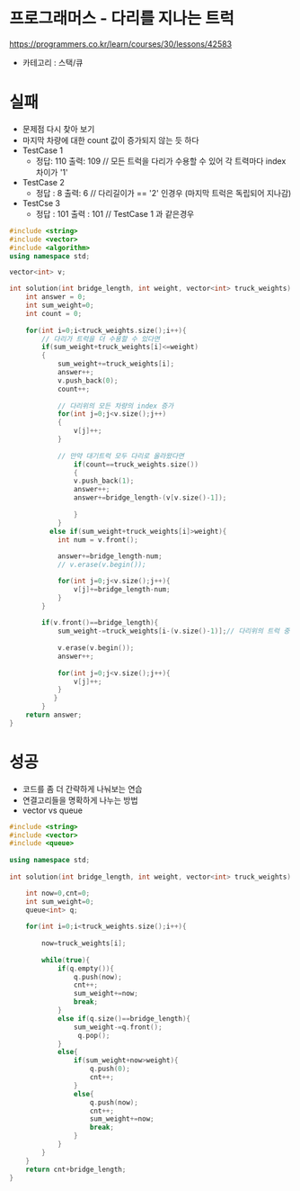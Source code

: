 # 프로그래머스 - 다리를 지나는 트럭

<https://programmers.co.kr/learn/courses/30/lessons/42583>

- 카테고리 : 스택/큐

# 실패

- 문제점 다시 찾아 보기
- 마지막 차량에 대한 count 값이 증가되지 않는 듯 하다
- TestCase 1 
  - 정답: 110 출력: 109      // 모든 트럭을 다리가 수용할 수 있어 각 트력마다 index 차이가 '1'
- TestCase 2
  - 정답 : 8 출력: 6     // 다리길이가 == '2' 인경우 (마지막 트럭은 독립되어 지나감)
- TestCse 3
  - 정답 : 101 출력 : 101  // TestCase 1 과 같은경우

```c++
#include <string>
#include <vector>
#include <algorithm>
using namespace std;

vector<int> v;

int solution(int bridge_length, int weight, vector<int> truck_weights) {
    int answer = 0;
    int sum_weight=0;
    int count = 0;
    
    for(int i=0;i<truck_weights.size();i++){
        // 다리가 트럭을 더 수용할 수 있다면
        if(sum_weight+truck_weights[i]<=weight)
        {
            sum_weight+=truck_weights[i];
            answer++;
            v.push_back(0);
            count++;
            
            // 다리위의 모든 차량의 index 증가
            for(int j=0;j<v.size();j++)
            {  
                v[j]++;
            }
            
            // 만약 대기트럭 모두 다리로 올라왔다면
                if(count==truck_weights.size())
                {
                v.push_back(1);
                answer++;
                answer+=bridge_length-(v[v.size()-1]);
      
                }
            }        
          else if(sum_weight+truck_weights[i]>weight){
            int num = v.front();
            
            answer+=bridge_length-num;
            // v.erase(v.begin());

            for(int j=0;j<v.size();j++){
                v[j]+=bridge_length-num;
            }
        }
        
        if(v.front()==bridge_length){
            sum_weight-=truck_weights[i-(v.size()-1)];// 다리위의 트럭 중 가장 앞서있는 트럭의 무게를 제외해야한다
            
            v.erase(v.begin());
            answer++;
            
            for(int j=0;j<v.size();j++){
                v[j]++;
            }
           }
        }         
    return answer;
}
```



# 성공

- 코드를 좀 더 간략하게 나눠보는 연습
- 연결고리들을 명확하게 나누는 방법
- vector  vs queue 

```c++
#include <string>
#include <vector>
#include <queue>
 
using namespace std;
 
int solution(int bridge_length, int weight, vector<int> truck_weights) {

    int now=0,cnt=0;
    int sum_weight=0;
    queue<int> q;
    
    for(int i=0;i<truck_weights.size();i++){
        
        now=truck_weights[i];
        
        while(true){
            if(q.empty()){
                q.push(now);
                cnt++;
                sum_weight+=now;
                break;
            }
            else if(q.size()==bridge_length){
                sum_weight-=q.front();
                 q.pop();
            }
            else{
                if(sum_weight+now>weight){
                    q.push(0);
                    cnt++;
                }
                else{
                    q.push(now);
                    cnt++;
                    sum_weight+=now;
                    break;
                } 
            } 
        }   
    } 
    return cnt+bridge_length;
}
```



